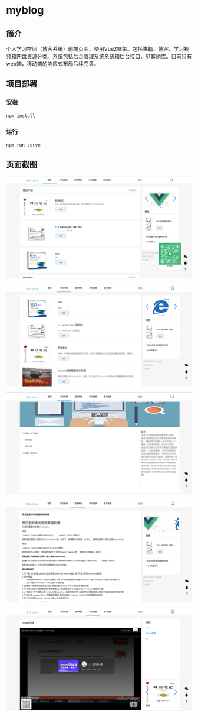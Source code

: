 # myblog

## 简介

​	个人学习空间（博客系统）前端页面，使用Vue2框架。包括书籍、博客、学习视频和网盘资源分类。系统包括后台管理系统系统和后台接口，见其他库。目前只有web端，移动端的响应式布局后续完善。

## 项目部署

### 安装

```
npm install
```

### 运行

```
npm run serve
```

## 页面截图

![1675345687819](.\imageForReadme\1675345687819.png)

![1675345762855](.\imageForReadme\1675345762855.png)

![1675345801382](.\imageForReadme\1675345801382.png)

![1675346019179](.\imageForReadme\1675346019179.png)

![1675346061397](.\imageForReadme\1675346061397.png)